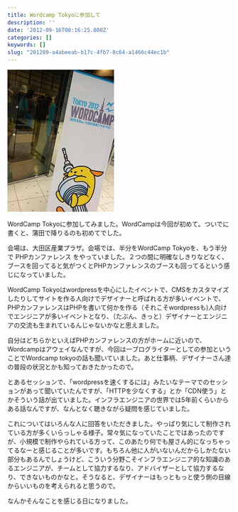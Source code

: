 ```yaml
---
title: Wordcamp Tokyoに参加して
description: ''
date: '2012-09-16T08:16:25.000Z'
categories: []
keywords: []
slug: "201209-a4abeeab-b17c-4fb7-8c64-a1466c44ec1b"
---
```

![](0__AE5UkN5ZZvOK65ev.jpg)

WordCamp Tokyoに参加してみました。WordCampは今回が初めて。ついでに書くと、蒲田で降りるのも初めてでした。

会場は、大田区産業プラザ。会場では、半分をWordCamp Tokyoを、もう半分で PHPカンファレンス をやっていました。２つの間に明確なしきりなどなく、ブースを回ってると気がつくとPHPカンファレンスのブースも回ってるという感じになっていました。  
  
WordCamp Tokyoはwordpressを中心にしたイベントで、CMSをカスタマイズしたりしてサイトを作る人向けでデザイナーと呼ばれる方が多いイベントで、PHPカンファレンスはPHPを書いて何かを作る（それこそwordpressも)人向けでエンジニアが多いイベントとなり、（たぶん、きっと）デザイナーとエンジニアの交流も生まれているんじゃないかなと思えました。

自分はどちらかといえばPHPカンファレンスの方がホームに近いので、Wordcampはアウェイなんですが、今回は一ブログライターとしての参加ということでWordcamp tokyoの話も聞いていました。あと仕事柄、デザイナーさん達の普段の状況とかも知っておきたかったので。

とあるセッションで、「wordpressを速くするには」みたいなテーマでのセッションがあって聞いていたんですが、「HTTPを少なくする」とか「CDN使う」とかそういう話が出ていました。インフラエンジニアの世界では5年前くらいからある話なんですが、なんとなく聴きながら疑問を感じていました。

これについてはいろんな人に回答をいただきました。やっぱり気にして制作されている方が多くいらっしゃる様子。常々気になっていたことではあったのですが、小規模で制作やられている方って、このあたり何でも屋さん的になっちゃってるなーと感じることが多いです。もちろん他に人がいないんだからしかたない部分もあるんでしょうけど、こういう分野こそインフラエンジニア的な知識のあるエンジニアが、チームとして協力するなり、アドバイザーとして協力するなり、できないものかなと。そうなると、デザイナーはもっともっと使う側の目線からいいものを考えられると思うので。

なんかそんなことを感じる日になりました。